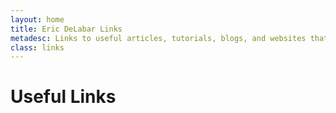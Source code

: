 ```yaml
---
layout: home
title: Eric DeLabar Links
metadesc: Links to useful articles, tutorials, blogs, and websites that have come across my radar.
class: links
---
```

# Useful Links